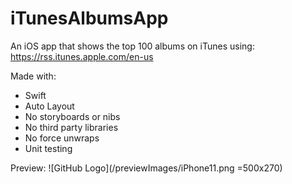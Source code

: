 # iTunesAlbumsApp
An iOS app that shows the top 100 albums on iTunes using: https://rss.itunes.apple.com/en-us

Made with: 
* Swift
* Auto Layout
* No storyboards or nibs
* No third party libraries
* No force unwraps
* Unit testing

Preview:
![GitHub Logo](/previewImages/iPhone11.png =500x270)

